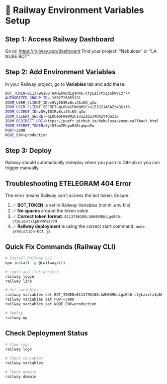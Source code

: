 # 🚂 Railway Environment Variables Setup

## Step 1: Access Railway Dashboard
Go to: https://railway.app/dashboard
Find your project: "Nebulosa" or "LA NUBE BOT"

## Step 2: Add Environment Variables
In your Railway project, go to **Variables** tab and add these:

```bash
BOT_TOKEN=8113796108:AAHEK9UdLgsR46-ctyLaivtxIp6kWV1zr74
AUTHORIZED_GROUP_ID=-1002726059191
ZOOM_USER_CLIENT_ID=vGVyI0IRv6si45iKO_qIw
ZOOM_USER_CLIENT_SECRET=qL0UeGFWeQM2Csu1Z1G2J4RAZt4QGzi6
ZOOM_CLIENT_ID=vGVyI0IRv6si45iKO_qIw
ZOOM_CLIENT_SECRET=qL0UeGFWeQM2Csu1Z1G2J4RAZt4QGzi6
ZOOM_REDIRECT_URI=https://pupfr.github.io/Nebulosa/zoom-callback.html
ZOOM_SECRET_TOKEN=8yf0TomZRhywR46LqmpuPw
PORT=3000
NODE_ENV=production
```

## Step 3: Deploy
Railway should automatically redeploy when you push to GitHub or you can trigger manually.

## Troubleshooting ETELEGRAM 404 Error

The error means Railway can't access the bot token. Ensure:

1. ✅ **BOT_TOKEN** is set in Railway Variables (not in .env file)
2. ✅ **No spaces** around the token value
3. ✅ **Correct token format**: `8113796108:AAHEK9UdLgsR46-ctyLaivtxIp6kWV1zr74`
4. ✅ **Railway deployment** is using the correct start command: `node production-bot.js`

## Quick Fix Commands (Railway CLI)

```bash
# Install Railway CLI
npm install -g @railway/cli

# Login and link project
railway login
railway link

# Set variables
railway variables set BOT_TOKEN=8113796108:AAHEK9UdLgsR46-ctyLaivtxIp6kWV1zr74
railway variables set PORT=3000
railway variables set NODE_ENV=production

# Deploy
railway up
```

## Check Deployment Status

```bash
# View logs
railway logs

# Check variables
railway variables

# Check domain
railway domain
```

